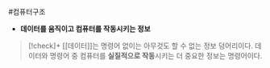 #컴퓨터구조 

+ **데이터를 움직이고 컴퓨터를 작동시키는 정보**

> [!check]+ 
> [[데이터]]는 명령어 없이는 아무것도 할 수 없는 정보 덩어리이다. 데이터와 명령어 중 컴퓨터를 **실질적으로 작동**시키는 더 중요한 정보는 명령어이다.

